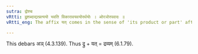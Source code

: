 ```yaml
---
sutra: द्रोश्च
vRtti: द्रुशब्दाद्यत्प्रत्ययो भवति विकारावयवयोरर्थयोः । ओरञोरपवादः ॥
vRtti_eng: The affix यत् comes in the sense of 'its product or part' after the word '_dru_.'

---
```

This debars अञ् (4.3.139). Thus द्रु + यत् = द्रव्यम् (6.1.79).